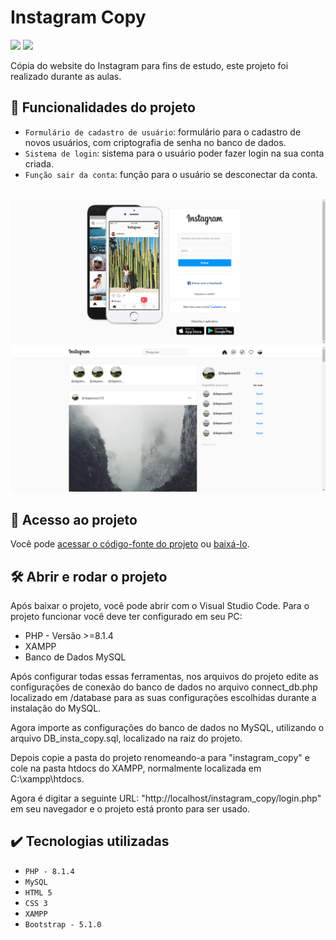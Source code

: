 # Instagram Copy
<p align="left">
    <img src="https://img.shields.io/badge/Status-Conclu%C3%ADdo-brightgreen?style=for-the-badge"/>
    <img src="https://img.shields.io/github/license/GabrielSchiavo/instagram-copy?color=blue&style=for-the-badge"/>
</p>

Cópia do website do Instagram para fins de estudo, este projeto foi realizado durante as aulas.

## :hammer: Funcionalidades do projeto
- `Formulário de cadastro de usuário`: formulário para o cadastro de novos usuários, com criptografia de senha no banco de dados.
- `Sistema de login`: sistema para o usuário poder fazer login na sua conta criada.
- `Função sair da conta`: função para o usuário se desconectar da conta.

<br>
<img src="./assets/img/screenshots/screenshot1_login.png" alt="Screenshot tela login"/>
<img src="./assets/img/screenshots/screenshot2_tela_inicial.png" alt="Screenshot feed"/>

## :file_folder: Acesso ao projeto
Você pode [acessar o código-fonte do projeto](https://github.com/GabrielSchiavo/instagram-copy) ou [baixá-lo](https://github.com/GabrielSchiavo/instagram-copy/archive/refs/heads/master.zip).

## 	:hammer_and_wrench: Abrir e rodar o projeto
Após baixar o projeto, você pode abrir com o Visual Studio Code. Para o projeto funcionar você deve ter configurado em seu PC:
* PHP - Versão >=8.1.4
* XAMPP
* Banco de Dados MySQL

Após configurar todas essas ferramentas, nos arquivos do projeto edite as configurações de conexão do banco de dados no arquivo connect_db.php localizado em /database para as suas configurações escolhidas durante a instalação do MySQL.

Agora importe as configurações do banco de dados no MySQL, utilizando o arquivo DB_insta_copy.sql, localizado na raiz do projeto.

Depois copie a pasta do projeto renomeando-a para "instagram_copy" e cole na pasta htdocs do XAMPP, normalmente localizada em C:\xampp\htdocs.

Agora é digitar a seguinte URL: "http://localhost/instagram_copy/login.php" em seu navegador e o projeto está pronto para ser usado. 

## :heavy_check_mark: Tecnologias utilizadas
* `PHP - 8.1.4`
* `MySQL`
* `HTML 5`
* `CSS 3`
* `XAMPP`
* `Bootstrap - 5.1.0`
